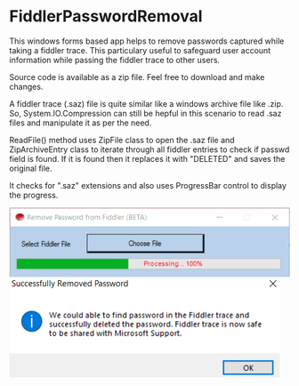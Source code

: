 # FiddlerPasswordRemoval
This windows forms based app helps to remove passwords captured while taking a fiddler trace.
This particulary useful to safeguard user account information while passing the fiddler trace to other users.

Source code is available as a zip file. Feel free to download and make changes.

A fiddler trace (.saz) file is quite similar like a windows archive file like .zip. So, System.IO.Compression can still be hepful in this scenario to read .saz files and manipulate it as per the need.

ReadFile() method uses ZipFile class to open the .saz file and ZipArchiveEntry class to iterate through all fiddler entries to check if passwd field is found. If it is found then it replaces it with "DELETED" and saves the original file.

It checks for ".saz" extensions and also uses ProgressBar control to display the progress.

<img src="https://github.com/saanjs/FiddlerPasswordRemoval/blob/master/1.PNG" />
<img src="https://github.com/saanjs/FiddlerPasswordRemoval/blob/master/2.PNG" />
